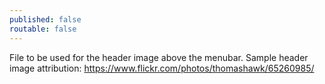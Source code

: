 ```yaml
---
published: false
routable: false
---
```

File to be used for the header image above the menubar.
Sample header image attribution: https://www.flickr.com/photos/thomashawk/65260985/
